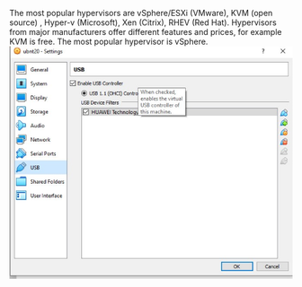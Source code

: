 
The most popular hypervisors are vSphere/ESXi (VMware), KVM (open source) , Hyper-v (Microsoft), 	 Xen (Citrix), RHEV (Red Hat).
Hypervisors from major manufacturers offer different features and prices, for example KVM is free. The most popular hypervisor is vSphere.
![Tux, the Linux mascot](./images/USB_conn_1.jpg)

